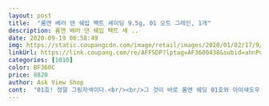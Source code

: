 ```yaml
---
layout: post 
title:  "롬앤 베러 댄 쉐입 팩트 셰이딩 9.5g, 01 오트 그레인, 1개" 
description: 롬앤 베러 댄 쉐입 팩트 셰 ..
date: 2020-09-19 06:58:49 
img: https://static.coupangcdn.com/image/retail/images/2020/01/02/17/9/1682ce06-abb6-49f2-9046-708c88c3b704.jpg 
linkUrl: https://link.coupang.com/re/AFFSDP?lptag=AF3600438&subid=ahnPublicAsk&pageKey=1141794263&itemId=2113027201&vendorItemId=70111687393&traceid=V0-113-276cb7b4f32c189d 
categories: [1010] 
color: BF360C 
price: 8820 
author: Ask View Shop 
cont:  "01호! 정말 그림자색이다.<br/><br/>그 것이 바로 롬앤 쉐딩 01호와 아이섀도우 팔레트 말린메밀꽃이었던 것이다.<br/>.<br/><br/>그래 모름지기 쉐딩은 이래야지.<br/><br/>그러므로 톤에 크게 구애받지 않을 것같다.<br/><br/>근데 쿠팡 화장품은 다 그렇게 오는 듯 해요.<br/>.<br/><br/>노란끼 도는 거 싫어하시는 분들 써 보셔요.<br/><br/>롬앤으로 갈아타려구요<br/>많은 쿨 색조들은 모두 한두번의 가루날림과 함께 조용히 서랍 구석으로 유배되었다.<br/><br/>사이즈는 작지 않아요.<br/> 손바닥만한 정도?? 손바닥보다 조금 작으려나요.<br/><br/>섀딩했을 때 얼굴이 누래보이는 게 싫어서 구매했는데 색깔은 예상했던 정도입니다.<br/><br/>쉐딩은 항상 모브랜드의 아트ㅂㅇㄹㄷ 제품만 사용했었는데 그 특유의 붉은기가 제 얼굴톤에는 맞지 않는 것 같아서 떨어뜨려 부서진 김에 롬앤 제품을 한번 사 봤는데요 붉은기 맞지 않는 톤의 피부이신 분에게 완전 추천합니다!<br/>아 배송은 조금 더 신경써야 할 것 같아요.<br/> 종이 케이스에 쿠팡 비닐만 해서 왔는데 잘못하면 깨지기 쉽습니당.<br/>.<br/><br/>어두운 색 밝은 색 나눠져있어서 밝기 조절도 되고요.<br/><br/>얼굴이 작아보이기 위함이므로 그냥 참아왔는데<br/>여기 밤색으로 칠했어요!!!!! 나 예뻐보이고 싶어서 쉐딩했어요!!!!!! 나서지않고 묵묵히 자기 할일만 딱 하고<br/>연하다는 후기가 많았는데 진짜 연해요.<br/> 했나 안 했다 헷갈리는 정도?<br/>오히려 처음 쓰시는 분들은 양조절 신경쓸 필요 없어서 만족하실 것 같아요.<br/><br/>이건 사실 여러번 떨어뜨렸는데도 굉장히 멀쩡하게 잘 쓰고 있습니다<br/>자기주장이 강한 발색이 아니라서 초보자도 적당히 조절해가며 쓰기에 편하다.<br/><br/>자연스럽게 데일리 메이크업 하기 딱 좋은 정도!<br/>자연스럽게 데일리메이크업 하실 때 쓰려면 괜찮은 것 같아요.<br/> 초보자한테도 딱<br/>저는 여러 번 덧발랐는데 그렇게 하면 자연스럽게 섀딩 효과 보여요.<br/><br/>제가 물건을 잘 떨어뜨려서 남아나는 섀도/파우더/쉐딩이 없는데<br/>종영이 다가옴에 따라 쿨톤병에서 다시 돌아온 나는 추정컨대 가을웜.<br/>.<br/><br/>최근 뿌의세계 김희애님을 보고 잠시 쿨톤병에 걸려 구비한 쿨톤 색조 중에 하나.<br/><br/>컬러는 좋아요 노란끼 없고 붉은끼도 없어요.<br/><br/>톤이 진하게 발색되는 게 아니어서 정말 자연스럽게 음영이 잘 들어가요 너무너무 잘 쓰고있고<br/>투쿨 ㅇㅌㅂㅇㄹㄷ에서 갈아탔습니다!<br/>평소에 쓰던 쉐딩은 투쿨이었는데 뭔가 까딱하면 너무 누렁하고 외국화장한 느낌이 들었지만<br/>하여튼 양도 괘 많고 가격도 많이 비싸지 않으니까 너무 진하고 티나는 섀딩 싫다 하시는 분들에게 추천합니다.<br/><br/>하지만 그 중 유일히 생존한 두 제품이 있었으니<br/>한 번에 확 티 나는 걸 원하시는 분들은 만족 못 하시겠지만 자연스러운 섀딩 찾으신다면 딱일 것 같아요.<br/><br/>회끼 도는 브라운이고 코섀딩 하기에도 괜찮았어요.<br/><br/>" 
---
```

